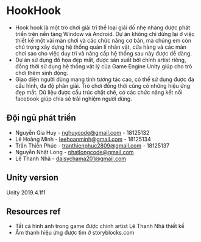# HookHook
-	 Hook hook là một trò chơi giải trí thể loại giải đố nhẹ nhàng được phát triển trên nền tảng Window và Android. Dự án không chỉ dừng lại ở việc thiết kế một vài màn chơi và các chức năng cơ bản, mà chúng em còn chú trọng xây dựng hệ thống quản lí nhân vật, cửa hàng và các màn chơi sao cho việc duy trì và nâng cấp hệ thống sau này được dễ dàng. 
-	 Dự án sử dụng đồ họa đẹp mắt, được sản xuất bởi chính artist riêng, đồng thời sử dụng hệ thống vật lý của Game Engine Unity giúp cho trò chơi thêm sinh động. 
-	 Giao diện người dùng mang tính tương tác cao, có thể sử dụng được đa cấu hình, đa độ phân giải. Trò chơi đồng thời cũng có những hiệu ứng đẹp mắt. Dữ liệu được cấu trúc chặt chẽ, có các chức năng kết nối facebook giúp chia sẻ trải nghiệm người dùng.

## Đội ngũ phát triển ##
- Nguyễn Gia Huy - nghuycode@gmail.com - 18125132
- Lê Hoàng Minh - leehoanminh@gmail.com - 18125134
- Trần Thiên Phúc - tranthienphuc2809@gmail.com - 18125137
- Nguyễn Nhật Long - nhatlongcode@gmail.com
- Lê Thanh Nhã - daisychama201@gmail.com
## Unity version ##
Unity 2019.4.1f1

## Resources ref ##
- Tất cả hình ảnh trong game được chính artist Lê Thanh Nhã thiết kế
- Âm thanh hiệu ứng được tìm ở storyblocks.com
